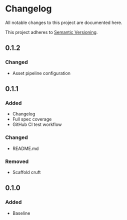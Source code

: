 # Changelog
All notable changes to this project are documented here.

This project adheres to [Semantic Versioning](http://semver.org/spec/v2.0.0.html).

## 0.1.2
### Changed
- Asset pipeline configuration

## 0.1.1
### Added
- Changelog
- Full spec coverage
- GitHub CI test workflow

### Changed
- README.md

### Removed
- Scaffold cruft

## 0.1.0
### Added
- Baseline
